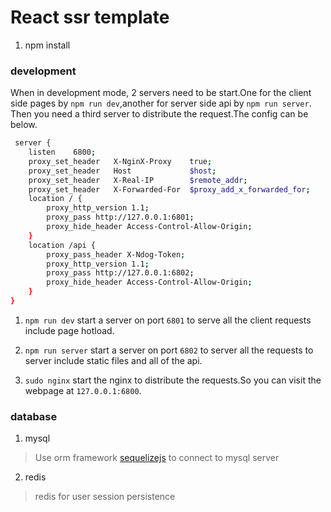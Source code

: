 # React ssr template

1. npm install

### development 
When in development mode, 2 servers need to be start.One for the client side pages by `npm run dev`,another for server side api by `npm run server`.
Then you need a third server to distribute the request.The config can be below.

```bash
 server {
    listen    6800;
    proxy_set_header   X-NginX-Proxy    true;
    proxy_set_header   Host             $host;
    proxy_set_header   X-Real-IP        $remote_addr;
    proxy_set_header   X-Forwarded-For  $proxy_add_x_forwarded_for;
    location / {
        proxy_http_version 1.1;
        proxy_pass http://127.0.0.1:6801;
        proxy_hide_header Access-Control-Allow-Origin;
    }
    location /api {
        proxy_pass_header X-Ndog-Token;
        proxy_http_version 1.1;
        proxy_pass http://127.0.0.1:6802;
        proxy_hide_header Access-Control-Allow-Origin;
    }
}

```

1. `npm run dev` start a server on port `6801` to serve all the client requests include page hotload.

2. `npm run server` start a server on port `6802` to server all the requests to server include static files and all of the api.

3. `sudo nginx` start the nginx to distribute the requests.So you can visit the webpage at `127.0.0.1:6800`.

### database

1. mysql
> Use orm framework [sequelizejs](http://docs.sequelizejs.com/) to connect to mysql server






2. redis
> redis for user session persistence